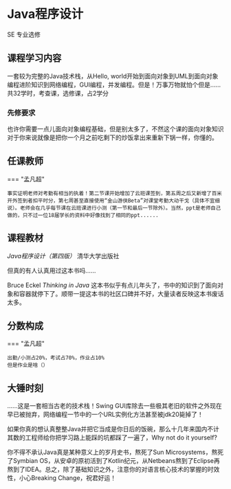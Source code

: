 # Java程序设计
<div class="badges">
<span class="badge se-badge">SE 专业选修</span>
</div>

## 课程学习内容

一套较为完整的Java技术栈，从Hello, world开始到面向对象到UML到面向对象编程进阶知识到网络编程，GUI编程，并发编程。但是！万事万物就怕个但是......共32学时，考查课，选修课，占2学分

### 先修要求

也许你需要一点儿面向对象编程基础，但是别太多了，不然这个课的面向对象知识对于你来说就像是把你一个月之前吃剩下的炒饭拿出来重新下锅一样，你懂的。

## 任课教师

=== "孟凡超"

    事实证明老师对考勤有相当的执着！第二节课开始增加了云班课签到，第五周之后又新增了百米开外签到者扣平时分，第七周甚至直接使用“金山游侠Beta”对课堂考勤大动干戈（具体不宜细说）。老师会在几乎每节课在云班课进行小测（第一节和最后一节除外）。当然，ppt是老师自己做的，只不过一位18届学长的资料中好像找到了相同的ppt......

## 课程教材

*Java程序设计（第四版）* 清华大学出版社 

但真的有人认真用过这本书吗......

Bruce Eckel *Thinking in Java*
这本书似乎有点儿年头了，书中的知识到了面向对象和容器就停下了。顺带一提这本书的社区口碑并不好，大量读者反映这本书废话太多。

## 分数构成

=== "孟凡超"

    出勤/小测占20%，考试占70%，作业占10%
    但是作业是啥（）


## 大锤时刻

......这是一套相当古老的技术栈！Swing GUI库除去一些极其老旧的软件之外现在早已被抛弃，网络编程一节中的一个URL实例化方法甚至被jdk20毙掉了！

如果你真的想认真整整Java并把它当成是你日后的饭碗，那么十几年来国内不计其数的工程师给你把学习路上能踩的坑都踩了一遍了，Why not do it yourself?

你不得不承认Java真是某种意义上的岁月史书，熬死了Sun Microsystems，熬死了Symbian OS，从安卓的原初活到了Kotlin纪元，从Netbeans熬到了Eclipse再熬到了IDEA。总之，除了基础知识之外，注意你的对语言核心技术的掌握的时效性，小心Breaking Change，祝君好运！